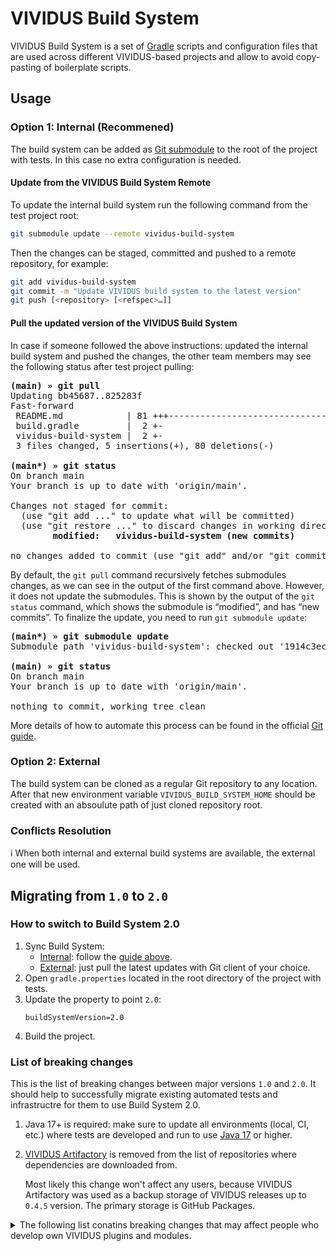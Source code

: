 # VIVIDUS Build System
VIVIDUS Build System is a set of [Gradle](https://gradle.org/) scripts and configuration files that are used across different VIVIDUS-based projects and allow to avoid copy-pasting of boilerplate scripts.

## Usage
### Option 1: Internal (Recommened)
The build system can be added as [Git submodule](https://git-scm.com/book/en/v2/Git-Tools-Submodules) to the root of the project with tests. In this case no extra configuration is needed.

#### Update from the VIVIDUS Build System Remote
To update the internal build system run the following command from the test project root:
```sh
git submodule update --remote vividus-build-system
```
Then the changes can be staged, committed and pushed to a remote repository, for example:

```sh
git add vividus-build-system
git commit -m "Update VIVIDUS build system to the latest version"
git push [<repository> [<refspec>…]]
```

#### Pull the updated version of the VIVIDUS Build System
In case if someone followed the above instructions: updated the internal build system and pushed the changes, the other team members may see the following status after test project pulling:

<pre>
<b>(main) » git pull</b>
Updating bb45687..825283f
Fast-forward
 README.md            | 81 +++------------------------------------------------------------------------------
 build.gradle         |  2 +-
 vividus-build-system |  2 +-
 3 files changed, 5 insertions(+), 80 deletions(-)

<b>(main*) » git status</b>
On branch main
Your branch is up to date with 'origin/main'.

Changes not staged for commit:
  (use "git add <file>..." to update what will be committed)
  (use "git restore <file>..." to discard changes in working directory)
        <b>modified:   vividus-build-system (new commits)</b>

no changes added to commit (use "git add" and/or "git commit -a")
</pre>

By default, the `git pull` command recursively fetches submodules changes, as we can see in the output of the first command above. However, it does not update the submodules. This is shown by the output of the `git status` command, which shows the submodule is “modified”, and has “new commits”. To finalize the update, you need to run `git submodule update`:

<pre>
<b>(main*) » git submodule update</b>
Submodule path 'vividus-build-system': checked out '1914c3ec0d14cb771d01245e5b0d66cd58d4e5a8'

<b>(main) » git status</b>
On branch main
Your branch is up to date with 'origin/main'.

nothing to commit, working tree clean
</pre>

More details of how to automate this process can be found in the official [Git guide](https://git-scm.com/book/en/v2/Git-Tools-Submodules#_pulling_upstream_changes_from_the_project_remote).

### Option 2: External
The build system can be cloned as a regular Git repository to any location. After that new environment variable `VIVIDUS_BUILD_SYSTEM_HOME` should be created with an absoulute path of just cloned repository root.

### Conflicts Resolution
:information_source: When both internal and external build systems are available, the external one will be used.

## Migrating from `1.0` to `2.0`

### How to switch to Build System 2.0
1. Sync Build System:
    - [Internal](#option-1-internal-recommened): follow the [guide above](#update-from-the-vividus-build-system-remote).
    - [External](#option-2-external): just pull the latest updates with Git client of your choice.
1. Open `gradle.properties` located in the root directory of the project with tests.
1. Update the property to point `2.0`:
    ```properties
    buildSystemVersion=2.0
    ```
1. Build the project.

### List of breaking changes
This is the list of breaking changes between major versions `1.0` and `2.0`. It should help to successfully migrate
existing automated tests and infrastructre for them to use Build System 2.0.

1. Java 17+ is required: make sure to update all environments (local, CI, etc.) where tests are developed and run to use
[Java 17](https://adoptium.net/temurin/releases/?version=17) or higher.
1. [VIVIDUS Artifactory](https://vividuscentral.jfrog.io/artifactory/releases) is removed from the list of repositories
where dependencies are downloaded from.

    Most likely this change won't affect any users, because VIVIDUS Artifactory was used as a backup storage of VIVIDUS
    releases up to `0.4.5` version. The primary storage is GitHub Packages.

<details>
  <summary>The following list conatins breaking changes that may affect people who develop own VIVIDUS plugins and modules.</summary>

  1. [SonarQube Gradle plugin](https://plugins.gradle.org/plugin/org.sonarqube) is not added by default anymore.

      SonarQube is a tool which is used to track code quality, it doesn't have VIVIDUS support (yet :)), so there is no
      reason to apply it to all projects. If you use SonarQube for your modules, you should manage such integrations on
      your side. You can find example of simple migration [here](https://github.com/vividus-framework/vividus/commit/b216a5801ac181bfa59794e87ebfa909fe191da3).
  1. [VIVIDUS Artifactory](https://vividuscentral.jfrog.io/artifactory/releases) is removed from the list of repositories
  where dependencies are downloaded from.

      If you use VIVIDUS Artifactory as a caching proxy to download dependencies, then you should configure repositories
      storing the required dependencies on your side.

  1. `**/*.min.js` files are removed from exclusions of static code check ensuring that `https://` is used for everything.

      Fine-tuned exclusions for custom files should be done at the project level.
</details>
